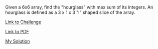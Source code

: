Given a 6x6 array, find the "hourglass" with
max sum of its integers. An hourglass is
defined as a 3 x 1 x 3 "I" shaped slice of
the array.

[Link to Challenge](https://www.hackerrank.com/challenges/30-inheritance/problem)

[Link to PDF](./30-inheritance-English.pdf)

[My Solution](./inheritance.py)
